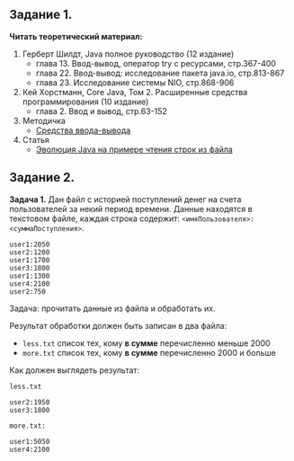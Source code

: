 ## Задание 1.

**Читать теоретический материал:**

1. Герберт Шилдт, Java полное руководство (12 издание)
   - глава 13. Ввод-вывод, оператор try с ресурсами, стр.367-400
   - глава 22. Ввод-вывод: исследование пакета java.io, стр.813-867
   - глава 23. Исследование системы NIO, стр.868-906
2. Кей Хорстманн, Core Java, Том 2. Расширенные средства программирования (10 издание)
   - глава 2. Ввод и вывод, стр.63-152
3. Методичка
   - [Средства ввода-вывода](https://docs.google.com/document/d/1WJJVVDiSID6oWpdJ8aKUBj1GF-QIECNDbixI3kKsSyo/)
4. Статья
   - [Эволюция Java на примере чтения строк из файла](https://habr.com/ru/articles/269667/)

## Задание 2.

**Задача 1.**
Дан файл с историей поступлений денег на счета пользователей за некий период времени.
Данные находятся в текстовом файле, каждая строка содержит: `<имяПользователя>:<суммаПоступления>`.

```text
user1:2050
user2:1200
user1:1700
user3:1800
user1:1300
user4:2100
user2:750
```

Задача: прочитать данные из файла и обработать их.

Результат обработки должен быть записан в два файла:
- `less.txt` список тех, кому **в сумме** перечисленно меньше 2000
- `more.txt` список тех, кому **в сумме** перечисленно 2000 и больше

Как должен выглядеть результат:

`less.txt`
```text
user2:1950
user3:1800
```

`more.txt:`
```text
user1:5050
user4:2100
```

